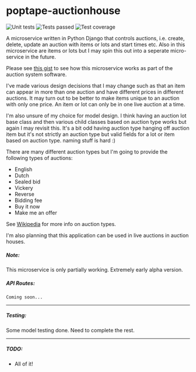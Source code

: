 # poptape-auctionhouse
![Unit tests](https://github.com/cliveyg/poptape-auctionhouse/actions/workflows/unit-test.yml/badge.svg) ![Tests passed](https://img.shields.io/endpoint?url=https://gist.githubusercontent.com/cliveyg/d99b55c1eeb7ed01c7c81072b66b6cfb/raw/fc1fdee0535beb210b3b06451e6b3e4bd00a21b6/poptape-auctionhouse-junit-tests.json&label=Tests) ![Test coverage](https://img.shields.io/endpoint?url=https://gist.githubusercontent.com/cliveyg/d99b55c1eeb7ed01c7c81072b66b6cfb/raw/fc1fdee0535beb210b3b06451e6b3e4bd00a21b6/poptape-auctionhouse-cobertura-coverage.json&label=Test%20coverage)

A microservice written in Python Django that controls auctions, i.e. create,
delete, update an auction with items or lots and start times etc. Also in this
microservice are items or lots but I may spin this out into a seperate micro-
service in the future.

Please see [this gist](https://gist.github.com/cliveyg/cf77c295e18156ba74cda46949231d69) to see how this microservice works as part of the auction system software.

I've made various design decisions that I may change such as that an item can
appear in more than one auction and have different prices in different auctions.
It may turn out to be better to make items unique to an auction with only one 
price. An item or lot can only be in one live auction at a time. 

I'm also unsure of my choice for model design. I think having an auction lot 
base class and then various child classes based on auction type works but again
I may revisit this. It's a bit odd having auction type hanging off auction item
but it's not strictly an auction type but valid fields for a lot or item based
on auction type. naming stuff is hard :)

There are many different auction types but I'm going to provide the following
types of auctions:
* English
* Dutch
* Sealed bid
* Vickery
* Reverse
* Bidding fee
* Buy it now
* Make me an offer

See [Wikipedia](https://en.wikipedia.org/wiki/Online_auction) for more info
on auction types.

I'm also planning that this application can be used in live auctions in auction
houses.

##### Note:
This microservice is only partially working. Extremely early alpha version.

##### API Routes:

```
Coming soon...

```

------

##### Testing:

Some model testing done. Need to complete the rest.

------

##### TODO:
* All of it!
